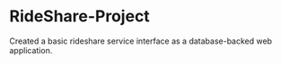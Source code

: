 # RideShare-Project
Created a basic rideshare service interface as a database-backed web application. 

